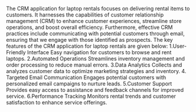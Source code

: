 The CRM application for laptop rentals focuses on delivering rental items to customers. It harnesses the capabilities of customer relationship management (CRM) to enhance customer experiences, streamline store operations, and boost overall efficiency. Furthermore, effective CRM practices include communicating with potential customers through email, ensuring that we engage with those identified as prospects.
The key features of the CRM application for laptop rentals are given below:
1.User-Friendly Interface
Easy navigation for customers to browse and rent laptops.
2.Automated Operations
Streamlines inventory management and order processing to reduce manual errors.
3.Data Analytics
Collects and analyzes customer data to optimize marketing strategies and inventory.
4. Targeted Email Communication
Engages potential customers with personalized email campaigns to nurture leads.
5.Customer Support
Provides easy access to assistance and feedback channels for improved service.
6.Performance Tracking
Monitors rental trends and customer satisfaction to enhance service offerings.
